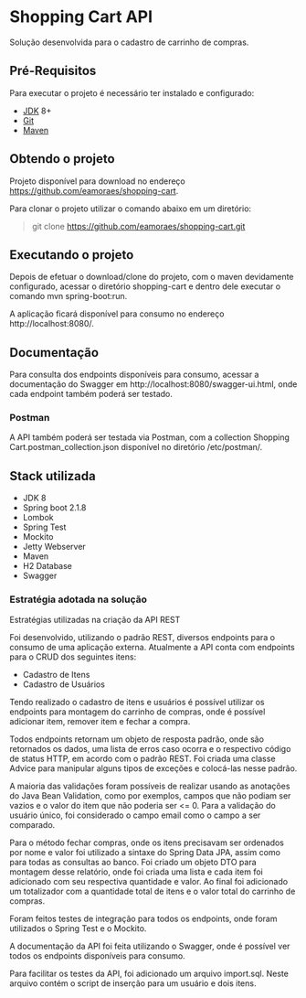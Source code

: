 # Shopping Cart API
Solução desenvolvida para o cadastro de carrinho de compras.

## Pré-Requisitos
Para executar o projeto é necessário ter instalado e configurado:
* [JDK][] 8+
* [Git][]
* [Maven][] 

## Obtendo o projeto
Projeto disponível para download no endereço https://github.com/eamoraes/shopping-cart. 

Para clonar o projeto utilizar o comando abaixo em um diretório:
>git clone https://github.com/eamoraes/shopping-cart.git

## Executando o projeto
Depois de efetuar o download/clone do projeto, com o maven devidamente configurado, acessar o diretório shopping-cart e dentro dele executar o comando mvn spring-boot:run.

A aplicação ficará disponível para consumo no endereço http://localhost:8080/.

## Documentação
Para consulta dos endpoints disponíveis para consumo, acessar a documentação do Swagger em http://localhost:8080/swagger-ui.html, onde cada endpoint também poderá ser testado.

### Postman
A API também poderá ser testada via Postman, com a collection Shopping Cart.postman_collection.json disponível no diretório /etc/postman/.

[Git]: https://git-scm.com/ "Git"
[JDK]: http://www.oracle.com/technetwork/java/javase/downloads/jdk8-downloads-2133151.html
[Maven]: http://maven.apache.org/ "Maven"

## Stack utilizada
* JDK 8
* Spring boot 2.1.8
* Lombok
* Spring Test
* Mockito
* Jetty Webserver
* Maven
* H2 Database
* Swagger

### Estratégia adotada na solução 
Estratégias utilizadas na criação da API REST

Foi desenvolvido, utilizando o padrão REST, diversos endpoints para o consumo de uma aplicação externa. Atualmente a API conta com endpoints para o CRUD dos seguintes itens:
* Cadastro de Itens
* Cadastro de Usuários

Tendo realizado o cadastro de itens e usuários é possível utilizar os endpoints para montagem do carrinho de compras, onde é possível adicionar item, remover item e fechar a compra.

Todos endpoints retornam um objeto de resposta padrão, onde são retornados os dados, uma lista de erros caso ocorra e o respectivo código de status HTTP, em acordo com o padrão REST. Foi criada uma classe Advice para manipular alguns tipos de exceções e colocá-las nesse padrão.

A maioria das validações foram possíveis de realizar usando as anotações do Java Bean Validation, como por exemplos, campos que não podiam ser vazios e o valor do item que não poderia ser <= 0. Para a validação do usuário único, foi considerado o campo email como o campo a ser comparado.

Para o método fechar compras, onde os itens precisavam ser ordenados por nome e valor foi utilizado a sintaxe do Spring Data JPA, assim como para todas as consultas ao banco. 
Foi criado um objeto DTO para montagem desse relatório, onde foi criada uma lista e cada item foi adicionado com seu respectiva quantidade e valor. Ao final foi adicionado um totalizador com a quantidade total de itens e o valor total do carrinho de compras.

Foram feitos testes de integração para todos os endpoints, onde foram utilizados o Spring Test e o Mockito.

A documentação da API foi feita utilizando o Swagger, onde é possível ver todos os endpoints disponíveis para consumo.

Para facilitar os testes da API, foi adicionado um arquivo import.sql. Neste arquivo contém o script de inserção para um usuário e dois itens.
